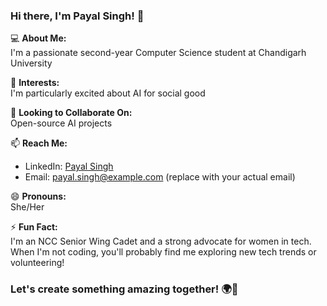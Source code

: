 ### Hi there, I'm Payal Singh! 👋

💻 **About Me:**  
I'm a passionate second-year Computer Science student at Chandigarh University

👀 **Interests:**  
I'm particularly excited about AI for social good

💞️ **Looking to Collaborate On:**  
Open-source AI projects

📫 **Reach Me:**  
- LinkedIn: [Payal Singh](https://www.linkedin.com/in/payalsingh626/)
- Email: payal.singh@example.com (replace with your actual email)

😄 **Pronouns:**  
She/Her

⚡ **Fun Fact:**  
I'm an NCC Senior Wing Cadet and a strong advocate for women in tech. When I'm not coding, you'll probably find me exploring new tech trends or volunteering!

### Let's create something amazing together! 🌍🚀

